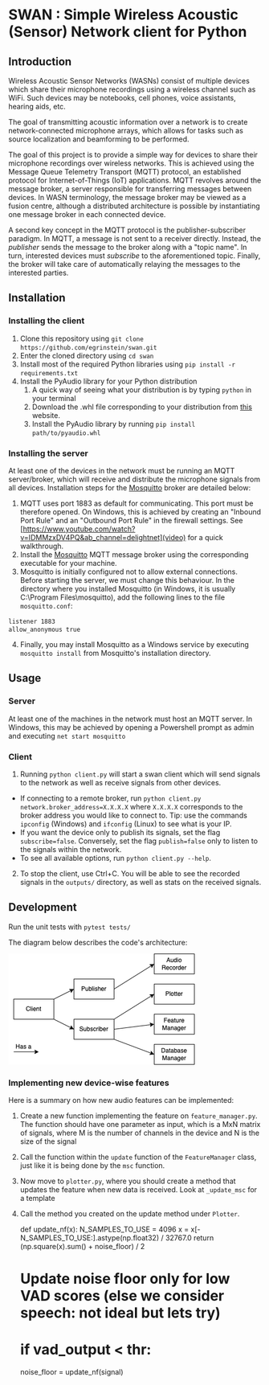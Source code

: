 # SWAN : Simple Wireless Acoustic (Sensor) Network client for Python

## Introduction

Wireless Acoustic Sensor Networks (WASNs) consist of multiple devices which share their microphone recordings using a wireless channel such as WiFi.
Such devices may be notebooks, cell phones, voice assistants, hearing aids, etc. 

The goal of transmitting acoustic information over a network is to create network-connected microphone arrays, which allows for tasks such as source localization and beamforming to be performed. 

The goal of this project is to provide a simple way for devices to share their microphone recordings over wireless networks. This is achieved using the Message Queue Telemetry Transport (MQTT) protocol, an established protocol for Internet-of-Things (IoT) applications. MQTT revolves around the message broker, a server responsible for transferring messages between devices. In WASN terminology, the message broker may be viewed as a fusion centre, although a distributed architecture is possible by instantiating one message broker in each connected device.

A second key concept in the MQTT protocol is the publisher-subscriber paradigm. In MQTT, a message is not sent to a receiver directly. Instead, the *publisher* sends the message to the broker along with a "topic name". In turn, interested devices must *subscribe* to the aforementioned topic. Finally, the broker will take care of automatically relaying the messages to the interested parties.


## Installation

### Installing the client

1. Clone this repository using `git clone https://github.com/egrinstein/swan.git`
2. Enter the cloned directory using `cd swan`
3. Install most of the required Python libraries using `pip install -r requirements.txt`
4. Install the PyAudio library for your Python distribution
    1. A quick way of seeing what your distribution is by typing `python` in your terminal
    2. Download the .whl file corresponding to your distribution from [this](https://www.lfd.uci.edu/~gohlke/pythonlibs/#pyaudio) website.
    3. Install the PyAudio library by running `pip install path/to/pyaudio.whl`

### Installing the server
At least one of the devices in the network must be running an MQTT server/broker, which will receive and distribute the microphone signals from all devices. Installation steps for the [Mosquitto](https://mosquitto.org/) broker are detailed below:

1. MQTT uses port 1883 as default for communicating. This port must be therefore opened. On Windows, this is achieved by creating an "Inbound Port Rule" and an "Outbound Port Rule" in the firewall settings. See [https://www.youtube.com/watch?v=IDMMzxDV4PQ&ab_channel=delightnet](video) for a quick walkthrough.
2. Install the [Mosquitto](https://mosquitto.org/) MQTT message broker using the corresponding executable for your machine. 
3. Mosquitto is initially configured not to allow external connections. Before starting the server, we must change this behaviour. In the directory where you installed Mosquitto (in Windows, it is usually C:\Program Files\mosquitto), add the following lines to the file `mosquitto.conf`:
```
listener 1883
allow_anonymous true
```
4. Finally, you may install Mosquitto as a Windows service by executing `mosquitto install` from Mosquitto's installation directory.

## Usage
### Server
At least one of the machines in the network must host an MQTT server. In Windows, this may be achieved by opening a Powershell prompt as admin and executing `net start mosquitto`

### Client
1. Running `python client.py` will start a swan client which will send signals to the network as well as receive signals from other devices.
* If connecting to a remote broker, run `python client.py network.broker_address=X.X.X.X` where `X.X.X.X` corresponds to the broker address you would like to connect to. Tip: use the commands `ipconfig` (Windows) and `ifconfig` (Linux) to see what is your IP.
* If you want the device only to publish its signals, set the flag `subscribe=false`. Conversely, set the flag `publish=false` only to listen to the signals within the network.
* To see all available options, run `python client.py --help`.
2. To stop the client, use Ctrl+C. You will be able to see the recorded signals in the `outputs/` directory, as well as stats on the received signals.

## Development

Run the unit tests with `pytest tests/`

The diagram below describes the code's architecture:

![Diagram](docs/diagram.png "Diagram")

### Implementing new device-wise features

Here is a summary on how new audio features can be implemented:
1. Create a new function implementing the feature on `feature_manager.py`. The function should have one parameter as input, which is a MxN matrix of signals, where M is the number of channels in the device and N is the size of the signal
2. Call the function within the `update` function of the `FeatureManager` class, just like it is being done by the `msc` function.
3. Now move to `plotter.py`, where you should create a method that updates the feature when new data is received. Look at `_update_msc` for a template
4. Call the method you created on the update method under `Plotter`.





    def update_nf(x):
        N_SAMPLES_TO_USE = 4096
        x = x[-N_SAMPLES_TO_USE:].astype(np.float32) / 32767.0
        return (np.square(x).sum() + noise_floor) / 2

    # Update noise floor only for low VAD scores (else we consider speech: not ideal but lets try)
    #        if vad_output < thr:
    noise_floor = update_nf(signal)
